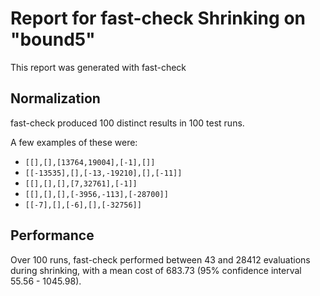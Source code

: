 # Report for fast-check Shrinking on "bound5"

This report was generated with fast-check 

## Normalization

fast-check produced 100 distinct results in 100 test runs.

A few examples of these were:

* ``[[],[],[13764,19004],[-1],[]]``
* ``[[-13535],[],[-13,-19210],[],[-11]]``
* ``[[],[],[],[7,32761],[-1]]``
* ``[[],[],[],[-3956,-113],[-28700]]``
* ``[[-7],[],[-6],[],[-32756]]``

## Performance

Over 100 runs, fast-check performed between 43 and 28412 evaluations during shrinking,
with a mean cost of 683.73 (95% confidence interval 55.56 - 1045.98).
